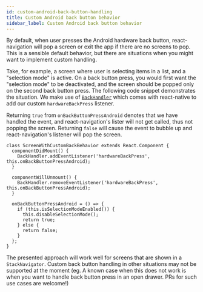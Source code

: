 ```yaml
---
id: custom-android-back-button-handling
title: Custom Android back button behavior
sidebar_label: Custom Android back button behavior
---
```


By default, when user presses the Android hardware back button, react-navigation will pop a screen or exit the app if there are no screens to pop. This is a sensible default behavior, but there are situations when you might want to implement custom handling.

Take, for example, a screen where user is selecting items in a list, and a "selection mode" is active. On a back button press, you would first want the "selection mode" to be deactivated, and the screen should be popped only on the second back button press. The following code snippet demonstrates the situation. We make use of [`BackHandler`](https://reactnative.dev/docs/backhandler.html) which comes with react-native to add our custom `hardwareBackPress` listener.

Returning `true` from `onBackButtonPressAndroid` denotes that we have handled the event, and react-navigation's lister will not get called, thus not popping the screen. Returning `false` will cause the event to bubble up and react-navigation's listener will pop the screen.

```
class ScreenWithCustomBackBehavior extends React.Component {
  componentDidMount() {
    BackHandler.addEventListener('hardwareBackPress', this.onBackButtonPressAndroid);
  }

  componentWillUnmount() {
    BackHandler.removeEventListener('hardwareBackPress', this.onBackButtonPressAndroid);
  }

  onBackButtonPressAndroid = () => {
    if (this.isSelectionModeEnabled()) {
      this.disableSelectionMode();
      return true;
    } else {
      return false;
    }
  };
}
```

The presented approach will work well for screens that are shown in a `StackNavigator`. Custom back button handling in other situations may not be supported at the moment (eg. A known case when this does not work is when you want to handle back button press in an open drawer. PRs for such use cases are welcome!)
